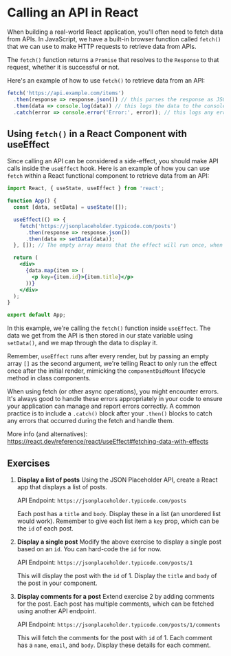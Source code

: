 # Calling an API in React

When building a real-world React application, you'll often need to fetch data from APIs. In JavaScript, we have a built-in browser function called `fetch()` that we can use to make HTTP requests to retrieve data from APIs. 

The `fetch()` function returns a `Promise` that resolves to the `Response` to that request, whether it is successful or not.

Here's an example of how to use `fetch()` to retrieve data from an API:

```jsx
fetch('https://api.example.com/items')
  .then(response => response.json()) // this parses the response as JSON
  .then(data => console.log(data)) // this logs the data to the console
  .catch(error => console.error('Error:', error)); // this logs any error to the console
```

## Using `fetch()` in a React Component with useEffect

Since calling an API can be considered a side-effect, you should make API calls inside the `useEffect` hook. Here is an example of how you can use `fetch` within a React functional component to retrieve data from an API:

```jsx
import React, { useState, useEffect } from 'react';

function App() {
  const [data, setData] = useState([]);

  useEffect(() => {
    fetch('https://jsonplaceholder.typicode.com/posts')
      .then(response => response.json())
      .then(data => setData(data));
  }, []); // The empty array means that the effect will run once, when the component mounts

  return (
    <div>
      {data.map(item => (
        <p key={item.id}>{item.title}</p>
      ))}
    </div>
  );
}

export default App;
```

In this example, we're calling the `fetch()` function inside `useEffect`. The data we get from the API is then stored in our state variable using `setData()`, and we map through the data to display it.

Remember, `useEffect` runs after every render, but by passing an empty array `[]` as the second argument, we're telling React to only run the effect once after the initial render, mimicking the `componentDidMount` lifecycle method in class components.

When using fetch (or other async operations), you might encounter errors. It's always good to handle these errors appropriately in your code to ensure your application can manage and report errors correctly. A common practice is to include a `.catch()` block after your `.then()` blocks to catch any errors that occurred during the fetch and handle them.

More info (and alternatives): https://react.dev/reference/react/useEffect#fetching-data-with-effects

## Exercises


1. **Display a list of posts**
   Using the JSON Placeholder API, create a React app that displays a list of posts.

   API Endpoint: `https://jsonplaceholder.typicode.com/posts`

   Each post has a `title` and `body`. Display these in a list (an unordered list would work). Remember to give each list item a `key` prop, which can be the `id` of each post.

2. **Display a single post**
   Modify the above exercise to display a single post based on an `id`. You can hard-code the `id` for now.

   API Endpoint: `https://jsonplaceholder.typicode.com/posts/1`

   This will display the post with the `id` of 1. Display the `title` and `body` of the post in your component.

3. **Display comments for a post**
   Extend exercise 2 by adding comments for the post. Each post has multiple comments, which can be fetched using another API endpoint.

   API Endpoint: `https://jsonplaceholder.typicode.com/posts/1/comments`

   This will fetch the comments for the post with `id` of 1. Each comment has a `name`, `email`, and `body`. Display these details for each comment.
